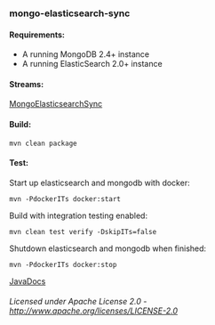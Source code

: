 ### mongo-elasticsearch-sync

#### Requirements:
 - A running MongoDB 2.4+ instance
 - A running ElasticSearch 2.0+ instance

#### Streams:

<a href="MongoElasticsearchSync.html" target="_self">MongoElasticsearchSync</a>

#### Build:

    mvn clean package

#### Test:

Start up elasticsearch and mongodb with docker:
    
    mvn -PdockerITs docker:start

Build with integration testing enabled:

    mvn clean test verify -DskipITs=false

Shutdown elasticsearch and mongodb when finished:

    mvn -PdockerITs docker:stop

[JavaDocs](apidocs/index.html "JavaDocs")

###### Licensed under Apache License 2.0 - http://www.apache.org/licenses/LICENSE-2.0
